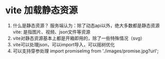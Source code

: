 # vite 加载静态资源
1. 什么是静态资源？
   服务端认为：除了动态api以外，绝大多数都是静态资源
   vite: 是指图片、视频、json文件等资源
2. vite对静态资源基本上都是开箱即用的，除了一些特殊情况（svg）
3. vite可以处理json，可以import导入，可以摇树优化
4. 可以支持穿参处理  import promiseImg from './images/promise.jpg?url';
